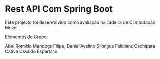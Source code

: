 # Rest API Com Spring Boot 

Este projecto foi desenvolvido como avaliação na cadeira de Computação Movel.

Elementos do Grupo:

Abel Romildo Mandogo Filipe,
Daniel Avelino Silongua
Feliciano Cachipata Cativa
Osvaldo Espartano
